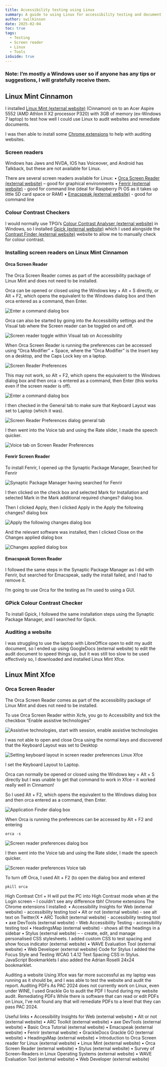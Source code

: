 ```yaml
---
title: Accessibility testing using Linux
summary: A guide to using Linux for accessibility testing and document remediation
author: swilkinson
date: 2025-02-04
toc: true
tags:
  - Testing
  - Screen reader
  - Linux
  - Tools
isGuide: true
---
```

### **Note: I’m mostly a Windows user so if anyone has any tips or suggestions, I will gratefully receive them.**

## Linux Mint Cinnamon

I installed [Linux Mint (external website)](https://linuxmint.com/) (Cinnamon) on to an Acer Aspire 5552 (AMD Athlon II X2 processor P320) with 3GB of memory (ex-Windows 7 laptop) to test how well I could use Linux to audit websites and remediate documents.

I was then able to install some [Chrome extensions](https://www.makethingsaccessible.com/guides/accessibility-testing-tools/#:~:text=and%20add%2Dons-,Chrome,-Accessibility%20Insights%20for) to help with auditing websites.

### Screen readers

Windows has Jaws and NVDA, IOS has Voiceover, and Android has Talkback, but these are not available for Linux. 

There are several screen readers available for Linux:
• [Orca Screen Reader (external website)](https://help.gnome.org/users/orca/stable/index.html.en) – good for graphical environments
• [Fenrir (external website)](https://github.com/chrys87/fenrir) - good for command line (ideal for Raspberry Pi OS as it takes up little SD card space or RAM)
• [Emacspeak (external website)](https://github.com/tvraman/emacspeak) - good for command line

### Colour Contrast Checkers

I would normally use TPGi’s [Colour Contrast Analyser (external website)](https://www.tpgi.com/color-contrast-checker/) in Windows, so I installed [Gpick (external website)](https://www.gpick.org/) which I used alongside the [Contrast Finder (external website)](https://app.contrast-finder.org/?lang=en) website to allow me to manually check for colour contrast.

### Installing screen readers on Linux Mint Cinnamon

#### Orca Screen Reader

The Orca Screen Reader comes as part of the accessibility package of Linux Mint and does not need to be installed.

Orca can be opened or closed using the Windows key + Alt + S directly, or Alt + F2, which opens the equivalent to the Windows dialog box and then orca entered as a command, then Enter.

![Enter a command dialog box](src/guideImg/1-command.png)

Orca can also be started by going into the Accessibility settings and the Visual tab where the Screen reader can be toggled on and off. 

![Screen reader toggle within Visual tab on Accessibility](src/guideImg/2-accessibility-dialog-box.png)

When Orca Screen Reader is running the preferences can be accessed using “Orca Modifier” + Space, where the “Orca Modifier” is the Insert key on a desktop, and the Caps Lock key on a laptop. 

![Screen Reader Preferences](src/guideImg/3-orca-preferences.png)

This may not work, so Alt + F2, which opens the equivalent to the Windows dialog box and then 
orca -s entered as a command, then Enter (this works even if the screen reader is off).

![Enter a command dialog box](src/guideImg/1-command.png)

I then checked in the General tab to make sure that Keyboard Layout was set to Laptop (which it was).

![Screen Reader Preferences dialog general tab](src/guideImg/4-keyboard-layout.png)

I then went into the Voice tab and using the Rate slider, I made the speech quicker.

![Voice tab on Screen Reader Preferences ](src/guideImg/5-screen-reader-speed.png)

#### Fenrir Screen Reader

To install Fenrir, I opened up the Synaptic Package Manager, Searched for Fenrir

![Synaptic Package Manager having searched for Fenrir](src/guideImg/6-synaptic-package-manager.png)

I then clicked on the check box and selected Mark for Installation and selected Mark in the Mark additional required changes? dialog box. 

Then I clicked Apply, then I clicked Apply in the Apply the following changes? dialog box

![Apply the following changes dialog box](src/guideImg/8-apply-the-following-changes.png)

And the relevant software was installed, then I clicked Close on the Changes applied dialog box

![Changes applied dialog box](src/guideImg/9-changes-applied.png)

#### Emacspeak Screen Reader

I followed the same steps in the Synaptic Package Manager as I did with Fenrir, but searched for Emacspeak, sadly the install failed, and I had to remove it.

I’m going to use Orca for the testing as I’m used to using a GUI.

### GPick Colour Contrast Checker

To install Gpick, I followed the same installation steps using the Synaptic Package Manager, and I searched for Gpick.

### Auditing a website

I was struggling to use the laptop with LibreOffice open to edit my audit document, so I ended up using GoogleDocs (external website) to edit the audit document to speed things up, but it was still too slow to be used effectively so, I downloaded and installed Linux Mint Xfce.

## Linux Mint Xfce

### Orca Screen Reader

The Orca Screen Reader comes as part of the accessibility package of Linux Mint and does not need to be installed.

To use Orca Screen Reader within Xcfe, you go to Accessibility and tick the checkbox “Enable assistive technologies”

![Assistive technologies, start with session, enable assistive technologies](src/guideImg/10-accesibility.png)

I was not able to open and close Orca using the normal keys and discovered that the Keyboard Layout was set to Desktop

![Setting keyboard layout in screen reader preferences Linux Xfce](src/guideImg/11-keyboard-layout-xfce.png)

I set the Keyboard Layout to Laptop.

Orca can normally be opened or closed using the Windows key + Alt + S directly but I was unable to get that command to work in Xfce – it worked really well in Cinnamon!

So I used Alt + F2, which opens the equivalent to the Windows dialog box and then orca entered as a command, then Enter.

![Application Finder dialog box](src/guideImg/12-command-xfce.png)

When Orca is running the preferences can be accessed by Alt + F2 and entering  

```
orca -s
```

![Screen reader preferences dialog box](src/guideImg/13-orca-preferences-xfce.png)


I then went into the Voice tab and using the Rate slider, I made the speech quicker.



![Screen reader preferences Voice tab](src/guideImg/13-orca-speed-xfce.png)

To turn off Orca, I used Alt + F2 (to open the dialog box and entered 


```
pkill orca
```

High Contrast
Ctrl + H will put the PC into High Contrast mode when at the Login screen – I couldn’t see any difference tbh!
Chrome extensions
The Chrome extensions I installed:
• Accessibility Insights for Web (external website) - accessibility testing tool
• Alt or not (external website) - see alt text on Twitter/X
• ARC Toolkit (external website) - accessibility testing tool
• axe DevTools (external website) - Web Accessibility Testing - accessibility testing tool
• HeadingsMap (external website) - shows all the headings in a sidebar
• Stylus (external website) – - create, edit, and manage personalised CSS stylesheets. I added custom CSS to test spacing and show focus indicator (external website)
• WAVE Evaluation Tool (external website) 
• Web Developer (external website) 
Code for Stylus
I added the Focus Style and Testing WCAG 1.4.12 Text Spacing CSS in Stylus.
JavaScript Bookmarklets
I also added the Adrian Roselli 24x24 bookmarklet.

Auditing a website
Using Xfce was far more successful as my laptop was running as it should be, and I was able to test the website and audit the report.
Auditing PDFs
As PAC 2024 does not currently work on Linux, even under WINE, I used Grackle Go to audit the PDF I found during my website audit.
Remediating PDFs
While there is software that can read or edit PDFs on Linux, I’ve not found any that will remediate PDFs to a level that they can pass PAC 2024.

Useful links
• Accessibility Insights for Web (external website)
• Alt or not (external website) 
• ARC Toolkit (external website)
• axe DevTools (external website)
• Basic Orca Tutorial (external website)
• Emacspeak (external website)
• Fenrir (external website)
• GrackleDocs Grackle GO (external website)
• HeadingsMap (external website) 
• Introduction to Orca Screen reader for Linux (external website)
• Linux Mint (external website)
• Orca Screen Reader (external website)
• Stylus (external website) 
• Survey of Screen-Readers in Linux Operating Systems (external website)
• WAVE Evaluation Tool (external website) 
• Web Developer (external website)
